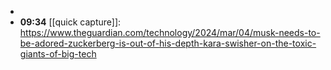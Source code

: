 -
- **09:34** [[quick capture]]:  https://www.theguardian.com/technology/2024/mar/04/musk-needs-to-be-adored-zuckerberg-is-out-of-his-depth-kara-swisher-on-the-toxic-giants-of-big-tech